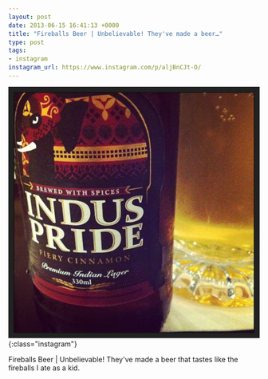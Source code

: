 ```yaml
---
layout: post
date: 2013-06-15 16:41:13 +0000
title: "Fireballs Beer | Unbelievable! They've made a beer…"
type: post
tags:
- instagram
instagram_url: https://www.instagram.com/p/aljBnCJt-O/
---
```


![Instagram - aljBnCJt-O](/img/aljBnCJt-O.jpg){:class="instagram"}

Fireballs Beer | Unbelievable! They've made a beer that tastes like the fireballs I ate as a kid.
